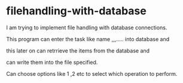 # filehandling-with-database
I am trying to implement file handling with database connections.

This program can enter the task like name ,,,..... into database and

this later on can retrrieve the items from the database and 

can write them into the file specified.

Can choose options like 1 ,2   etc to select which operation to perform.
